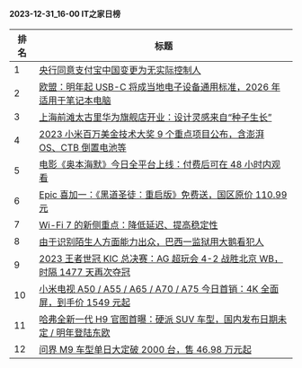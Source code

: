 #### 2023-12-31_16-00  IT之家日榜

| 排名 | 标题|
| --- | ---|
| 1 | [央行同意支付宝中国变更为无实际控制人](https://www.ithome.com/0/742/600.htm) |
| 2 | [欧盟：明年起 USB-C 将成当地电子设备通用标准，2026 年适用于笔记本电脑](https://www.ithome.com/0/742/585.htm) |
| 3 | [上海前滩太古里华为旗舰店开业：设计灵感来自“种子生长”](https://www.ithome.com/0/742/582.htm) |
| 4 | [2023 小米百万美金技术大奖 9 个重点项目公布，含澎湃 OS、CTB 倒置电池等](https://www.ithome.com/0/742/607.htm) |
| 5 | [电影《奥本海默》今日全平台上线：付费后可在 48 小时内观看](https://www.ithome.com/0/742/584.htm) |
| 6 | [Epic 喜加一：《黑道圣徒：重启版》免费送，国区原价 110.99 元](https://www.ithome.com/0/742/623.htm) |
| 7 | [Wi-Fi 7 的新侧重点：降低延迟、提高稳定性](https://www.ithome.com/0/742/573.htm) |
| 8 | [由于识别陌生人方面能力出众，巴西一监狱用大鹅看犯人](https://www.ithome.com/0/742/601.htm) |
| 9 | [2023 王者世冠 KIC 总决赛：AG 超玩会 4-2 战胜北京 WB，时隔 1477 天再次夺冠](https://www.ithome.com/0/742/616.htm) |
| 10 | [小米电视 A50 / A55 / A65 / A70 / A75 今日首销：4K 全面屏，到手价 1549 元起](https://www.ithome.com/0/742/627.htm) |
| 11 | [哈弗全新一代 H9 官图首曝：硬派 SUV 车型，国内发布日期未定 / 明年登陆东欧](https://www.ithome.com/0/742/574.htm) |
| 12 | [问界 M9 车型单日大定破 2000 台，售 46.98 万元起](https://www.ithome.com/0/742/621.htm) |
